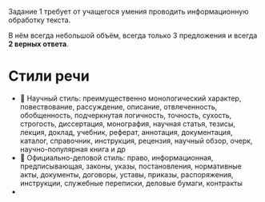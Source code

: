 Задание 1 требует от учащегося умения проводить информационную обработку текста.

В нём всегда небольшой объём, всегда только 3 предложения и всегда **2 верных ответа**.

# Стили речи
- 🔬 Научный стиль: преимущественно монологический характер, повествование, рассуждение, описание, отвлеченность, обобщенность, подчеркнутая логичность, точность, сухость, строгость, диссертация, монография, научная статья, тезисы, лекция, доклад, учебник, реферат, аннотация, документация, каталог, справочник, инструкция, рецензия, научный обзор, очерк, научно-популярная книга и др
- 🤵 Официально-деловой стиль: право, информационная, предписывающая, законы, указы, постановления, нормативные акты, документы, договоры, уставы, приказы, распоряжения, инструкции, служебные переписки, деловые бумаги, контракты
- 
